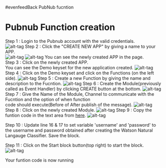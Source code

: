 #evenfeedBack PubNub fucntion

# Pubnub Function creation
Step 1 : Login to the Pubnub account with the valid credentials.<br>
         ![alt-tag](https://github.com/shyampurk/eventFeedbackClassifier/blob/master/screenshots/pubnubFucntionStep1.png)
Step 2 : Click the "CREATE NEW APP" by giving a name to your APP.<br>
         ![alt-tag](https://github.com/shyampurk/eventFeedbackClassifier/blob/master/screenshots/pubnubFucntionStep2.png)
         ![alt-tag](https://github.com/shyampurk/eventFeedbackClassifier/blob/master/screenshots/pubnubFucntionStep2A.png)
         You can see the newly created APP in the page.<br>
Step 3 : Click on the newly created APP.<br>
         You can see the Demo keyset for the new application created.
         ![alt-tag](https://github.com/shyampurk/eventFeedbackClassifier/blob/master/screenshots/pubnubFucntionStep3.png)         
Step 4 : Click on the Demo keyset and click on the Functions (on the left side).
         ![alt-tag](https://github.com/shyampurk/eventFeedbackClassifier/blob/master/screenshots/pubnubFucntionStep4.png)
Step 5 : Create a new Function by giving the name and description to the Fucntion.
         ![alt-tag](https://github.com/shyampurk/eventFeedbackClassifier/blob/master/screenshots/pubnubFucntionStep5.png)
Step 6 : Create the Module(previously called as Event Handler) by clicking CREATE button at the bottom.
         ![alt-tag](https://github.com/shyampurk/eventFeedbackClassifier/blob/master/screenshots/pubnubFucntionStep6.png)
Step 7 : Give the Name of the Module, Channel to communicate with the Fucntion and the option of when function <br>
         code should execute(Before of After publish of the message).
         ![alt-tag](https://github.com/shyampurk/eventFeedbackClassifier/blob/master/screenshots/pubnubFucntionStep6A.png)
Step 8 : Click on the newly created Module.
         ![alt-tag](https://github.com/shyampurk/eventFeedbackClassifier/blob/master/screenshots/pubnubFucntionStep6.png)
Step 9 : Copy the funtion code in the text area from [here](https://github.com/shyampurk/eventFeedbackClassifier/blob/master/functions/main.js). 
         ![alt-tag](https://github.com/shyampurk/eventFeedbackClassifier/blob/master/screenshots/pubnubFucntionStep7.png)

Step 10 : Update line 16 & 17 to set variable 'username' and 'password' to the username and password obtained after creating the Watson Natural Langauge Classifier.  Save the block.

Step 11 : Click on the Start block button(top right) to start the block.
         ![alt-tag](https://github.com/shyampurk/eventFeedbackClassifier/blob/master/screenshots/pubnubFucntionStep8.png)

Your funtion code is now running
